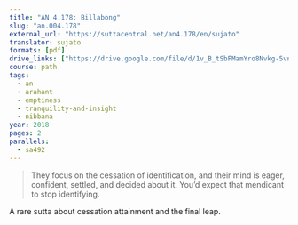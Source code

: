 ```yaml
---
title: "AN 4.178: Billabong"
slug: "an.004.178"
external_url: "https://suttacentral.net/an4.178/en/sujato"
translator: sujato
formats: [pdf]
drive_links: ["https://drive.google.com/file/d/1v_B_tSbFMamYro8Nvkg-5vnoWGEYzglZ"]
course: path
tags:
  - an
  - arahant
  - emptiness
  - tranquility-and-insight
  - nibbana
year: 2018
pages: 2
parallels:
  - sa492
---
```


> They focus on the cessation of identification, and their mind is eager, confident, settled, and decided about it. You’d expect that mendicant to stop identifying.

A rare sutta about cessation attainment and the final leap.
